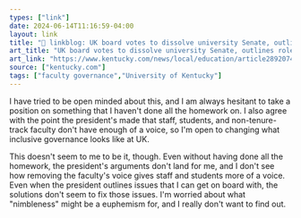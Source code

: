 ```yaml
---
types: ["link"]
date: 2024-06-14T11:16:59-04:00
layout: link
title: "🔗 linkblog: UK board votes to dissolve university Senate, outlines role of new faculty body'"
art_title: "UK board votes to dissolve university Senate, outlines role of new faculty body"
art_link: "https://www.kentucky.com/news/local/education/article289207494.html#storylink=rss"
source: ["kentucky.com"]
tags: ["faculty governance","University of Kentucky"]
---
```

I have tried to be open minded about this, and I am always hesitant to take a position on something that I haven't done all the homework on. I also agree with the point the president's made that staff, students, and non-tenure-track faculty don't have enough of a voice, so I'm open to changing what inclusive governance looks like at UK.

This doesn't seem to me to be it, though. Even without having done all the homework, the president's arguments don't land for me, and I don't see how removing the faculty's voice gives staff and students more of a voice. Even when the president outlines issues that I can get on board with, the solutions don't seem to fix those issues. I'm worried about what "nimbleness" might be a euphemism for, and I really don't want to find out.
